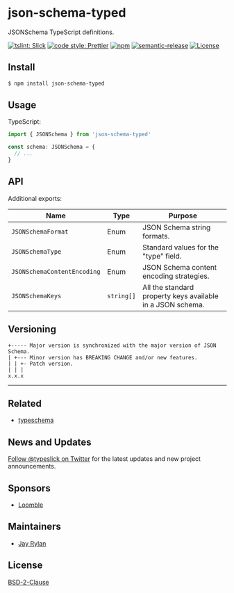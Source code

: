 # json-schema-typed

JSONSchema TypeScript definitions.

[![tslint: Slick](https://img.shields.io/badge/tslint-slick-3a6b93.svg?style=flat-square)](https://github.com/typeslick/tslint-slick)
[![code style: Prettier](https://img.shields.io/badge/code_style-prettier-ff69b4.svg?style=flat-square)](https://github.com/prettier/prettier)
[![npm](https://img.shields.io/npm/v/json-schema-typed.svg?style=flat-square)](https://npmjs.org/package/json-schema-typed)
[![semantic-release](https://img.shields.io/badge/%20%20%F0%9F%93%A6%F0%9F%9A%80-semantic--release-e10079.svg?style=flat-square)](https://github.com/semantic-release/semantic-release)
[![License](https://img.shields.io/badge/license-BSD--2--Clause-blue.svg?style=flat-square)](https://github.com/typeschema/json-schema-typed/blob/master/LICENSE)

## Install

```sh
$ npm install json-schema-typed
```

## Usage

TypeScript:

```typescript
import { JSONSchema } from 'json-schema-typed'

const schema: JSONSchema = {
  // ...
}
```

## API

Additional exports:

| Name                        | Type       | Purpose                                                    |
| --------------------------- | ---------- | ---------------------------------------------------------- |
| `JSONSchemaFormat`          | Enum       | JSON Schema string formats.                                |
| `JSONSchemaType`            | Enum       | Standard values for the "type" field.                      |
| `JSONSchemaContentEncoding` | Enum       | JSON Schema content encoding strategies.                   |
| `JSONSchemaKeys`            | `string[]` | All the standard property keys available in a JSON schema. |

## Versioning

```
+----- Major version is synchronized with the major version of JSON Schema.
| +--- Minor version has BREAKING CHANGE and/or new features.
| | +- Patch version.
| | |
x.x.x
```

---

## Related

- [typeschema](https://github.com/typeschema/typeschema)

## News and Updates

[Follow @typeslick on Twitter](https://twitter.com/typeslick) for the latest
updates and new project announcements.

## Sponsors

- [Loomble](https://loomble.com/)

## Maintainers

- [Jay Rylan](https://jayrylan.com/)

## License

[BSD-2-Clause](https://github.com/typeschema/json-schema-typed/blob/master/LICENSE)
